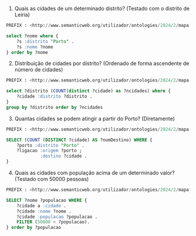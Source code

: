 
1. Quais as cidades de um determinado distrito? (Testado com o distrito de Leiria)

```sql
PREFIX : <http://www.semanticweb.org/utilizador/ontologies/2024/2/mapa-virtual/>

select ?nome where { 
	?s :distrito "Porto" .
    ?s :nome ?nome
} order by ?nome
```


2. Distribuição de cidades por distrito? (Ordenado de forma ascendente de número de cidades)


```sql
PREFIX : <http://www.semanticweb.org/utilizador/ontologies/2024/2/mapa-virtual/>

select ?distrito (COUNT(distinct ?cidade) as ?ncidades) where { 
    ?cidade :distrito ?distrito .
}
group by ?distrito order by ?ncidades
```

3. Quantas cidades se podem atingir a partir do Porto? (Diretamente)
```sql
PREFIX : <http://www.semanticweb.org/utilizador/ontologies/2024/2/mapa-virtual/>

SELECT (COUNT (DISTINCT ?cidade) AS ?numDestino) WHERE {
    ?porto :distrito "Porto" .
    ?ligacao :origem ?porto ;
    		 :destino ?cidade .
}
```


4. Quais as cidades com população acima de um determinado valor? (Testado com 50000 pessoas)


```sql
PREFIX : <http://www.semanticweb.org/utilizador/ontologies/2024/2/mapa-virtual/>

SELECT ?nome ?populacao WHERE {
    ?cidade a :cidade .
    ?cidade :nome ?nome .
    ?cidade :populacao ?populacao .
    FILTER (50000 < ?populacao).
} order by ?populacao
```
